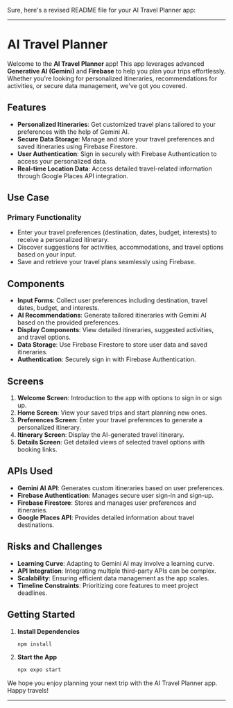 Sure, here's a revised README file for your AI Travel Planner app:

---

# AI Travel Planner

Welcome to the **AI Travel Planner** app! This app leverages advanced **Generative AI (Gemini)** and **Firebase** to help you plan your trips effortlessly. Whether you're looking for personalized itineraries, recommendations for activities, or secure data management, we've got you covered.

## Features

- **Personalized Itineraries**: Get customized travel plans tailored to your preferences with the help of Gemini AI.
- **Secure Data Storage**: Manage and store your travel preferences and saved itineraries using Firebase Firestore.
- **User Authentication**: Sign in securely with Firebase Authentication to access your personalized data.
- **Real-time Location Data**: Access detailed travel-related information through Google Places API integration.

## Use Case

### Primary Functionality

- Enter your travel preferences (destination, dates, budget, interests) to receive a personalized itinerary.
- Discover suggestions for activities, accommodations, and travel options based on your input.
- Save and retrieve your travel plans seamlessly using Firebase.

## Components

- **Input Forms**: Collect user preferences including destination, travel dates, budget, and interests.
- **AI Recommendations**: Generate tailored itineraries with Gemini AI based on the provided preferences.
- **Display Components**: View detailed itineraries, suggested activities, and travel options.
- **Data Storage**: Use Firebase Firestore to store user data and saved itineraries.
- **Authentication**: Securely sign in with Firebase Authentication.

## Screens

1. **Welcome Screen**: Introduction to the app with options to sign in or sign up.
2. **Home Screen**: View your saved trips and start planning new ones.
3. **Preferences Screen**: Enter your travel preferences to generate a personalized itinerary.
4. **Itinerary Screen**: Display the AI-generated travel itinerary.
5. **Details Screen**: Get detailed views of selected travel options with booking links.

## APIs Used

- **Gemini AI API**: Generates custom itineraries based on user preferences.
- **Firebase Authentication**: Manages secure user sign-in and sign-up.
- **Firebase Firestore**: Stores and manages user preferences and itineraries.
- **Google Places API**: Provides detailed information about travel destinations.

## Risks and Challenges

- **Learning Curve**: Adapting to Gemini AI may involve a learning curve.
- **API Integration**: Integrating multiple third-party APIs can be complex.
- **Scalability**: Ensuring efficient data management as the app scales.
- **Timeline Constraints**: Prioritizing core features to meet project deadlines.

## Getting Started

1. **Install Dependencies**

   ```bash
   npm install
   ```

2. **Start the App**

   ```bash
   npx expo start
   ```

We hope you enjoy planning your next trip with the AI Travel Planner app. Happy travels!

---